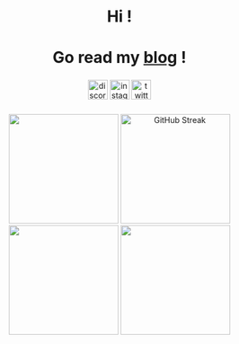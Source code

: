 <h1 align="center">Hi !</h1>
<h1 align="center">Go read my <a href="https://airkoala.lol">blog</a> !</h1>

###

<div align="center">
  <a href="#"><img src="https://img.shields.io/badge/AIRKOALA-5865F2?style=for-the-badge&logo=discord&logoColor=white" height="35" alt="discord logo" /></a>
  <a href="https://www.instagram.com/airkoala_/"><img src="https://img.shields.io/static/v1?message=airkoala_&logo=instagram&label=&color=E4405F&logoColor=white&labelColor=&style=for-the-badge" height="35" alt="instagram logo" /></a>
  <a href="https://twitter.com/AirKoala_"><img src="https://img.shields.io/static/v1?message=AirKoala_&logo=X&label=&color=1DA1F2&logoColor=white&labelColor=&style=for-the-badge" height="35" alt="twitter logo" /></a>
</div>

###

<div align="center">
  <img height="195" src="https://avatars.githubusercontent.com/u/25227033"  />
  <img height="195" src="http://github-readme-streak-stats.herokuapp.com?user=airkoala&theme=dark" alt="GitHub Streak" />
  <br />
  <img height="195" src="https://github-readme-stats-iota-eight-84.vercel.app/api?username=airkoala&show_icons=true&theme=dark&hide_rank=true&show_icons=true&include_all_commits=true&hide=contribs" />
  <img height="195" src="https://github-readme-stats-iota-eight-84.vercel.app/api/top-langs/?hide=html,css,Jupyter+Notebook&username=airkoala&size_weight=0.5&count_weight=0.9&exclude_repo=github-readme-stats&layout=compact&theme=dark" />
</div>
